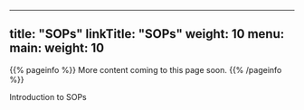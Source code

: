 
---
title: "SOPs"
linkTitle: "SOPs"
weight: 10
menu:
  main:
    weight: 10
---

{{% pageinfo %}}
More content coming to this page soon.
{{% /pageinfo %}}

Introduction to SOPs